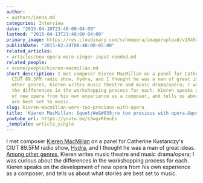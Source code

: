 ```yaml
---
author:
- authors/jenna.md
categories: Interview
date: "2015-04-10T23:48:00-04:00"
lastmod: "2015-04-13T21:48:00-04:00"
primary_image: https://res.cloudinary.com/schmopera/image/upload/v1545409169/media/webhook-uploads/1428724033416/Screen-Shot-2015-02-24-at-10.05.16-AM.png
publishDate: "2015-02-24T08:48:00-05:00"
related_articles:
- articles/new-opera-more-singer-input-needed.md
related_people:
- scene/people/kieren-macmillan.md
short_description: I met composer Kieren MacMillan on a panel for Catherine Kustanczy’s
  CIUT 89.5FM radio show, Hydra, and I thought he was a man of great ideas. Among
  other genres, Kieren writes music theatre and music drama/opera; I was curious about
  the differences in the workshopping process for each. Kieren speaks on the development
  of new opera from his own experience as a composer, and tells us about what stories
  are best set to music.
slug: kieren-macmillan-were-too-precious-with-opera
title: 'Kieren MacMillan: &quot;We&#039;re too precious with opera.&quot;'
youtube_url: https://youtu.be/s5wgxREeuEs
_template: article_single
---
```


I met composer [Kieren MacMillan](http://kierenmacmillan.info/) on a panel for Catherine Kustanczy's CIUT 89.5FM radio show, [Hydra](http://www.ciut.fm/shows-2/music-shows/hydra/), and I thought he was a man of great ideas. [Among other genres](http://kierenmacmillan.info/works/), Kieren writes music theatre and music drama/opera; I was curious about the differences in the workshopping process for each. Kieren speaks on the development of new opera from his own experience as a composer, and tells us about what stories are best set to music.

